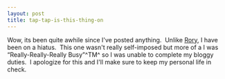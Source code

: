 ```yaml
---
layout: post
title: tap-tap-is-this-thing-on
---
```

Wow, its been quite awhile since I've posted anything.  Unlike
[Rory](http://neopoleon.com/blog/posts/2386.aspx), I have been on a
hiatus.  This one wasn't really self-imposed but more of a I was
“Really-Really-Really Busy”^TM^ so I was unable to complete my bloggy
duties.  I apologize for this and I'll make sure to keep my personal
life in check.
